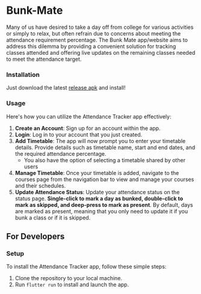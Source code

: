 # Bunk-Mate

Many of us have desired to take a day off from college for various activities or simply to relax, but often refrain due to concerns about meeting the attendance requirement percentage. The Bunk Mate app/website aims to address this dilemma by providing a convenient solution for tracking classes attended and offering live updates on the remaining classes needed to meet the attendance target.

### Installation

Just download the latest [release apk](https://github.com/Bunk-Mate/Mobile-App/releases/latest/download/app-release.apk) and install!

### Usage

Here's how you can utilize the Attendance Tracker app effectively:

1. **Create an Account**: Sign up for an account within the app.
2. **Login**: Log in to your account that you just created.
3. **Add Timetable**: The app will now prompt you to enter your timetable details. Provide details such as timetable name, start and end dates, and the required attendance percentage.
   * You also have the option of selecting a timetable shared by other users
5. **Manage Timetable**: Once your timetable is added, navigate to the courses page from the navigation bar to view and manage your courses and their schedules.
6. **Update Attendance Status**: Update your attendance status on the status page. **Single-click to mark a day as bunked, double-click to mark as skipped, and deep-press to mark as present**. By default, days are marked as present, meaning that you only need to update it if you bunk a class or if it is skipped.

## For Developers
### Setup

To install the Attendance Tracker app, follow these simple steps:

1. Clone the repository to your local machine.
2. Run `flutter run` to install and launch the app.
